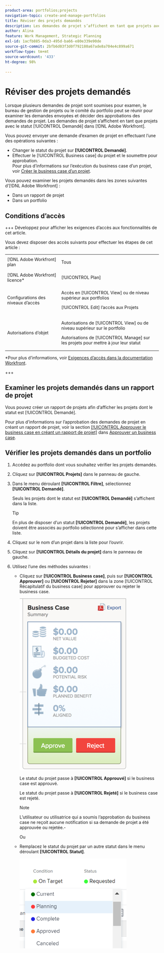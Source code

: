 ```yaml
---
product-area: portfolios;projects
navigation-topic: create-and-manage-portfolios
title: Réviser des projets demandés
description: Les demandes de projet s’affichent en tant que projets avec le statut [!UICONTROL Demandé] dans Adobe Workfront. Cet article décrit comment examiner les demandes de projet.
author: Alina
feature: Work Management, Strategic Planning
exl-id: 1acfb885-0da3-495d-ba66-e80e339e90de
source-git-commit: 2bfb6d03f3d0f792180a67ade8a704e4c899a671
workflow-type: tm+mt
source-wordcount: '433'
ht-degree: 98%

---
```


# Réviser des projets demandés

Lorsque plusieurs demandes de projet sont soumises pour examen, le bureau de gestion de projets ou le comité du portfolio peut se réunir pour examiner les demandes envoyées et décider des approbations des demandes de projet. Les demandes de projet s’affichent en tant que projets avec le statut [!UICONTROL Demandé] dans [!DNL Adobe Workfront].

Vous pouvez envoyer une demande d’examen de projet en effectuant l’une des opérations suivantes :

* Changer le statut du projet sur **[!UICONTROL Demandé]**.
* Effectuer le [!UICONTROL Business case] du projet et le soumettre pour approbation.\
   Pour plus d’informations sur l’exécution du business case d’un projet, voir [Créer le business case d’un projet](../../../manage-work/projects/define-a-business-case/create-business-case.md).

Vous pouvez examiner les projets demandés dans les zones suivantes d’[!DNL Adobe Workfront] :

* Dans un rapport de projet
* Dans un portfolio

## Conditions d’accès

+++ Développez pour afficher les exigences d’accès aux fonctionnalités de cet article.

Vous devez disposer des accès suivants pour effectuer les étapes de cet article :

<table style="table-layout:auto"> 
 <col> 
 <col> 
 <tbody> 
  <tr> 
   <td role="rowheader">[!DNL Adobe Workfront] plan</td> 
   <td><p>Tous</p> </td> 
  </tr> 
  <tr> 
   <td role="rowheader">[!DNL Adobe Workfront] licence*</td> 
   <td> <p>[!UICONTROL Plan] </p> </td> 
  </tr> 
  <tr> 
   <td role="rowheader">Configurations des niveaux d’accès</td> 
   <td> <p>Accès en [!UICONTROL View] ou de niveau supérieur aux portfolios</p> <p>[!UICONTROL Edit] l’accès aux Projets</p>  </td> 
  </tr> 
  <tr> 
   <td role="rowheader">Autorisations d’objet</td> 
   <td> <p>Autorisations de [!UICONTROL View] ou de niveau supérieur sur le portfolio</p> <p>Autorisations de [!UICONTROL Manage] sur les projets pour mettre à jour leur statut</p>  </td> 
  </tr> 
 </tbody> 
</table>

*Pour plus d’informations, voir [Exigences d’accès dans la documentation Workfront](/help/quicksilver/administration-and-setup/add-users/access-levels-and-object-permissions/access-level-requirements-in-documentation.md).

+++

## Examiner les projets demandés dans un rapport de projet

Vous pouvez créer un rapport de projets afin d’afficher les projets dont le statut est [!UICONTROL Demandé].

Pour plus d’informations sur l’approbation des demandes de projet en créant un rapport de projet, voir la section [[!UICONTROL Approuver le business case en créant un rapport de projet]](../../../manage-work/projects/define-a-business-case/approve-business-case.md#build-a-report) dans [Approuver un business case](../../../manage-work/projects/define-a-business-case/approve-business-case.md).

## Vérifier les projets demandés dans un portfolio

1. Accédez au portfolio dont vous souhaitez vérifier les projets demandés.
1. Cliquez sur **[!UICONTROL Projets]** dans le panneau de gauche.
1. Dans le menu déroulant **[!UICONTROL Filtre]**, sélectionnez **[!UICONTROL Demandé]**.

   Seuls les projets dont le statut est **[!UICONTROL Demandé]** s’affichent dans la liste.

   >[!TIP]
   >
   >En plus de disposer d’un statut **[!UICONTROL Demandé]**, les projets doivent être associés au portfolio sélectionné pour s’afficher dans cette liste.

1. Cliquez sur le nom d’un projet dans la liste pour l’ouvrir.
1. Cliquez sur **[!UICONTROL Détails du projet]** dans le panneau de gauche.
1. Utilisez l’une des méthodes suivantes :

   * Cliquez sur **[!UICONTROL Business case]**, puis sur **[!UICONTROL Approuver]** ou **[!UICONTROL Rejeter]** dans la zone [!UICONTROL Récapitulatif du business case] pour approuver ou rejeter le business case.

     ![approve_or_reject_business_case.png](assets/approve-or-reject-business-case-350x563.png)

     Le statut du projet passe à **[!UICONTROL Approuvé]** si le business case est approuvé.

     Le statut du projet passe à **[!UICONTROL Rejeté]** si le business case est rejeté.

     >[!NOTE]
     >
     >L’utilisateur ou utilisatrice qui a soumis l’approbation du business case ne reçoit aucune notification si sa demande de projet a été approuvée ou rejetée.-

     Ou

   * Remplacez le statut du projet par un autre statut dans le menu déroulant **[!UICONTROL Statut]**.

     ![](assets/project-status-change-from-drop-down-in-header-nwe-350x294.png)
 

 
